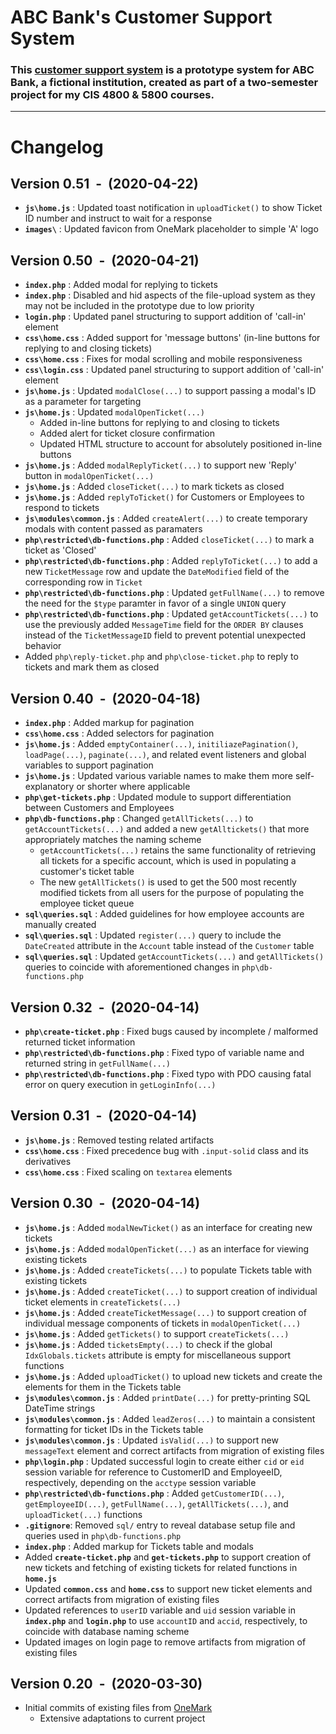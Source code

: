 # ABC Bank's Customer Support System
### This [customer support system](https://abcbank-support.herokuapp.com) is a prototype system for ABC Bank, a fictional institution, created as part of a two-semester project for my CIS 4800 & 5800 courses.

---
# Changelog
## Version 0.51 &nbsp;-&nbsp; (2020-04-22)
* **`js\home.js`** : Updated toast notification in `uploadTicket()` to show Ticket ID number and instruct to wait for a response
* **`images\`** : Updated favicon from OneMark placeholder to simple 'A' logo

## Version 0.50 &nbsp;-&nbsp; (2020-04-21)
* **`index.php`** : Added modal for replying to tickets
* **`index.php`** : Disabled and hid aspects of the file-upload system as they may not be included in the prototype due to low priority
* **`login.php`** : Updated panel structuring to support addition of 'call-in' element
* **`css\home.css`** : Added support for 'message buttons' (in-line buttons for replying to and closing tickets)
* **`css\home.css`** : Fixes for modal scrolling and mobile responsiveness
* **`css\login.css`** : Updated panel structuring to support addition of 'call-in' element
* **`js\home.js`** : Updated `modalClose(...)` to support passing a modal's ID as a parameter for targeting
* **`js\home.js`** : Updated `modalOpenTicket(...)`
    * Added in-line buttons for replying to and closing to tickets
    * Added alert for ticket closure confirmation
    * Updated HTML structure to account for absolutely positioned in-line buttons
* **`js\home.js`** : Added `modalReplyTicket(...)` to support new 'Reply' button in `modalOpenTicket(...)`
* **`js\home.js`** : Added `closeTicket(...)` to mark tickets as closed
* **`js\home.js`** : Added `replyToTicket()` for Customers or Employees to respond to tickets
* **`js\modules\common.js`** : Added `createAlert(...)` to create temporary modals with content passed as paramaters
* **`php\restricted\db-functions.php`** : Added `closeTicket(...)` to mark a ticket as 'Closed'
* **`php\restricted\db-functions.php`** : Added `replyToTicket(...)` to add a new `TicketMessage` row and update the `DateModified` field of the corresponding row in `Ticket`
* **`php\restricted\db-functions.php`** : Updated `getFullName(...)` to remove the need for the `$type` paramter in favor of a single `UNION` query
* **`php\restricted\db-functions.php`** : Updated `getAccountTickets(...)` to use the previously added `MessageTime` field for the `ORDER BY` clauses instead of the `TicketMessageID` field to prevent potential unexpected behavior
* Added `php\reply-ticket.php` and `php\close-ticket.php` to reply to tickets and mark them as closed

## Version 0.40 &nbsp;-&nbsp; (2020-04-18)
* **`index.php`** : Added markup for pagination
* **`css\home.css`** : Added selectors for pagination
* **`js\home.js`** : Added `emptyContainer(...)`, `initiliazePagination()`, `loadPage(...)`, `paginate(...)`, and related event listeners and global variables to support pagination
* **`js\home.js`** : Updated various variable names to make them more self-explanatory or shorter where applicable
* **`php\get-tickets.php`** : Updated module to support differentiation between Customers and Employees
* **`php\db-functions.php`** : Changed `getAllTickets(...)` to `getAccountTickets(...)` and added a new `getAlltickets()` that more appropriately matches the naming scheme
    * `getAccountTickets(...)` retains the same functionality of retrieving all tickets for a specific account, which is used in populating a customer's ticket table
    * The new `getAllTickets()` is used to get the 500 most recently modified tickets from all users for the purpose of populating the employee ticket queue
* **`sql\queries.sql`** : Added guidelines for how employee accounts are manually created
* **`sql\queries.sql`** : Updated `register(...)` query to include the `DateCreated` attribute in the `Account` table instead of the `Customer` table
* **`sql\queries.sql`** : Updated `getAccountTickets(...)` and `getAllTickets()` queries to coincide with aforementioned changes in `php\db-functions.php`

## Version 0.32 &nbsp;-&nbsp; (2020-04-14)
* **`php\create-ticket.php`** : Fixed bugs caused by incomplete / malformed returned ticket information
* **`php\restricted\db-functions.php`** : Fixed typo of variable name and returned string in `getFullName(...)`
* **`php\restricted\db-functions.php`** : Fixed typo with PDO causing fatal error on query execution in `getLoginInfo(...)`

## Version 0.31 &nbsp;-&nbsp; (2020-04-14)
* **`js\home.js`** : Removed testing related artifacts
* **`css\home.css`** : Fixed precedence bug with `.input-solid` class and its derivatives
* **`css\home.css`** : Fixed scaling on `textarea` elements

## Version 0.30 &nbsp;-&nbsp; (2020-04-14)
* **`js\home.js`** : Added `modalNewTicket()` as an interface for creating new tickets
* **`js\home.js`** : Added `modalOpenTicket(...)` as an interface for viewing existing tickets
* **`js\home.js`** : Added `createTickets(...)` to populate Tickets table with existing tickets
* **`js\home.js`** : Added `createTicket(...)` to support creation of individual ticket elements in `createTickets(...)`
* **`js\home.js`** : Added `createTicketMessage(...)` to support creation of individual message components of tickets in `modalOpenTicket(...)`
* **`js\home.js`** : Added `getTickets()` to support `createTickets(...)`
* **`js\home.js`** : Added `ticketsEmpty(...)` to check if the global `IdxGlobals.tickets` attribute is empty for miscellaneous support functions
* **`js\home.js`** : Added `uploadTicket()` to upload new tickets and create the elements for them in the Tickets table
* **`js\modules\common.js`** : Added `printDate(...)` for pretty-printing SQL DateTime strings
* **`js\modules\common.js`** : Added `leadZeros(...)` to maintain a consistent formatting for ticket IDs in the Tickets table
* **`js\modules\common.js`** : Updated `isValid(...)` to support new `messageText` element and correct artifacts from migration of existing files
* **`php\login.php`** : Updated successful login to create either `cid` or `eid` session variable for reference to CustomerID and EmployeeID, respectively, depending on the `acctype` session variable
* **`php\restricted\db-functions.php`** : Added `getCustomerID(...)`, `getEmployeeID(...)`, `getFullName(...)`, `getAllTickets(...)`, and `uploadTicket(...)` functions
* **`.gitignore`**: Removed `sql/` entry to reveal database setup file and queries used in `php\db-functions.php`
* **`index.php`** : Added markup for Tickets table and modals
* Added **`create-ticket.php`** and **`get-tickets.php`** to support creation of new tickets and fetching of existing tickets for related functions in **`home.js`**
* Updated **`common.css`** and **`home.css`** to support new ticket elements and correct artifacts from migration of existing files
* Updated references to `userID` variable and `uid` session variable in **`index.php`** and **`login.php`** to use `accountID` and `accid`, respectively, to coincide with database naming scheme
* Updated images on login page to remove artifacts from migration of existing files

## Version 0.20 &nbsp;-&nbsp; (2020-03-30)
* Initial commits of existing files from [OneMark](https://github.com/msihly/OneMark-Public)
    * Extensive adaptations to current project